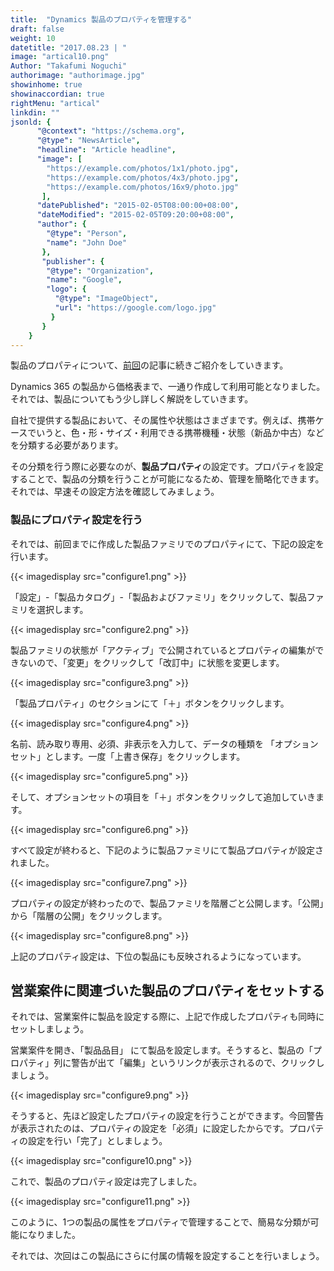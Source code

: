 ```yaml
---
title:  "Dynamics 製品のプロパティを管理する"
draft: false
weight: 10
datetitle: "2017.08.23 | "
image: "artical10.png"
Author: "Takafumi Noguchi"
authorimage: "authorimage.jpg"
showinhome: true
showinaccordian: true
rightMenu: "artical"
linkdin: ""
jsonld: {
      "@context": "https://schema.org",
      "@type": "NewsArticle",
      "headline": "Article headline",
      "image": [
        "https://example.com/photos/1x1/photo.jpg",
        "https://example.com/photos/4x3/photo.jpg",
        "https://example.com/photos/16x9/photo.jpg"
       ],
      "datePublished": "2015-02-05T08:00:00+08:00",
      "dateModified": "2015-02-05T09:20:00+08:00",
      "author": {
        "@type": "Person",
        "name": "John Doe"
       },
       "publisher": {
        "@type": "Organization",
        "name": "Google",
        "logo": {
          "@type": "ImageObject",
          "url": "https://google.com/logo.jpg"
         }
       }
    }
---
```

<!-- Intro  -->
製品のプロパティについて、[前回](#)の記事に続きご紹介をしていきます。

Dynamics 365 の製品から価格表まで、一通り作成して利用可能となりました。それでは、製品についてもう少し詳しく解説をしていきます。

自社で提供する製品において、その属性や状態はさまざまです。例えば、携帯ケースでいうと、色・形・サイズ・利用できる携帯機種・状態（新品か中古）などを分類する必要があります。

その分類を行う際に必要なのが、**製品プロパティ**の設定です。プロパティを設定することで、製品の分類を行うことが可能になるため、管理を簡略化できます。それでは、早速その設定方法を確認してみましょう。

### 製品にプロパティ設定を行う
それでは、前回までに作成した製品ファミリでのプロパティにて、下記の設定を行います。
<!-- Image= configure1.png -->
{{< imagedisplay src="configure1.png" >}}

「設定」-「製品カタログ」-「製品およびファミリ」をクリックして、製品ファミリを選択します。
<!-- Imege= configure2.png -->
{{< imagedisplay src="configure2.png" >}}

製品ファミリの状態が「アクティブ」で公開されているとプロパティの編集ができないので、「変更」をクリックして「改訂中」に状態を変更します。
<!-- Image= configure3.png -->
{{< imagedisplay src="configure3.png" >}}

「製品プロパティ」のセクションにて「＋」ボタンをクリックします。
<!-- Image= configure4.png -->
{{< imagedisplay src="configure4.png" >}}

名前、読み取り専用、必須、非表示を入力して、データの種類を 「オプションセット」とします。一度「上書き保存」をクリックします。
<!-- Image= configure5.png -->
{{< imagedisplay src="configure5.png" >}}

そして、オプションセットの項目を「＋」ボタンをクリックして追加していきます。
<!-- Image= configure6.png -->
{{< imagedisplay src="configure6.png" >}}

すべて設定が終わると、下記のように製品ファミリにて製品プロパティが設定されました。
<!-- Image= configure7.png -->
{{< imagedisplay src="configure7.png" >}}

プロパティの設定が終わったので、製品ファミリを階層ごと公開します。「公開」から「階層の公開」をクリックします。
<!-- Image= configure8.png -->
{{< imagedisplay src="configure8.png" >}}

上記のプロパティ設定は、下位の製品にも反映されるようになっています。

## 営業案件に関連づいた製品のプロパティをセットする
それでは、営業案件に製品を設定する際に、上記で作成したプロパティも同時にセットしましょう。

営業案件を開き、「製品品目」 にて製品を設定します。そうすると、製品の「プロパティ」列に警告が出て「編集」というリンクが表示されるので、クリックしましょう。
<!-- Image= configure9.png -->
{{< imagedisplay src="configure9.png" >}}

そうすると、先ほど設定したプロパティの設定を行うことができます。今回警告が表示されたのは、プロパティの設定を「必須」に設定したからです。プロパティの設定を行い「完了」としましょう。
<!-- Image= configure10.png -->
{{< imagedisplay src="configure10.png" >}}

これで、製品のプロパティ設定は完了しました。
<!-- Image= configure11.png -->
{{< imagedisplay src="configure11.png" >}}

このように、1つの製品の属性をプロパティで管理することで、簡易な分類が可能になりました。

それでは、次回はこの製品にさらに付属の情報を設定することを行いましょう。